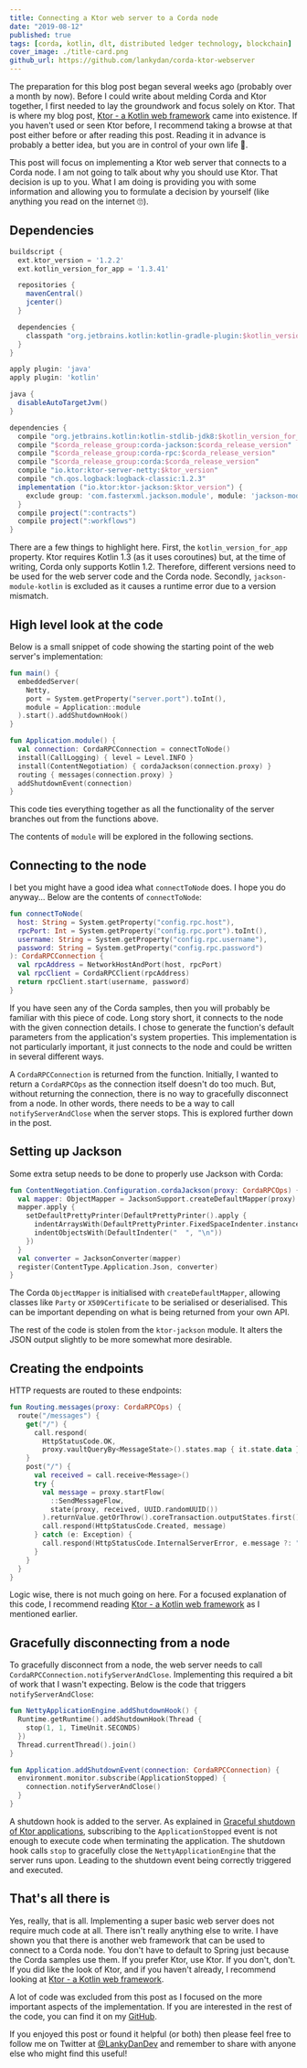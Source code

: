 ```yaml
---
title: Connecting a Ktor web server to a Corda node
date: "2019-08-12"
published: true
tags: [corda, kotlin, dlt, distributed ledger technology, blockchain]
cover_image: ./title-card.png
github_url: https://github.com/lankydan/corda-ktor-webserver
---
```


The preparation for this blog post began several weeks ago (probably over a month by now). Before I could write about melding Corda and Ktor together, I first needed to lay the groundwork and focus solely on Ktor. That is where my blog post, [Ktor - a Kotlin web framework](https://lankydan.dev/ktor-a-kotlin-web-framework) came into existence. If you haven't used or seen Ktor before, I recommend taking a browse at that post either before or after reading this post. Reading it in advance is probably a better idea, but you are in control of your own life 🤷.

This post will focus on implementing a Ktor web server that connects to a Corda node. I am not going to talk about why you should use Ktor. That decision is up to you. What I am doing is providing you with some information and allowing you to formulate a decision by yourself (like anything you read on the internet 🙄).

## Dependencies

```groovy
buildscript {
  ext.ktor_version = '1.2.2'
  ext.kotlin_version_for_app = '1.3.41'

  repositories {
    mavenCentral()
    jcenter()
  }

  dependencies {
    classpath "org.jetbrains.kotlin:kotlin-gradle-plugin:$kotlin_version_for_app"
  }
}

apply plugin: 'java'
apply plugin: 'kotlin'

java {
  disableAutoTargetJvm()
}

dependencies {
  compile "org.jetbrains.kotlin:kotlin-stdlib-jdk8:$kotlin_version_for_app"
  compile "$corda_release_group:corda-jackson:$corda_release_version"
  compile "$corda_release_group:corda-rpc:$corda_release_version"
  compile "$corda_release_group:corda:$corda_release_version"
  compile "io.ktor:ktor-server-netty:$ktor_version"
  compile "ch.qos.logback:logback-classic:1.2.3"
  implementation ("io.ktor:ktor-jackson:$ktor_version") {
    exclude group: 'com.fasterxml.jackson.module', module: 'jackson-module-kotlin'
  }
  compile project(":contracts")
  compile project(":workflows")
}
```

There are a few things to highlight here. First, the `kotlin_version_for_app` property. Ktor requires Kotlin 1.3 (as it uses coroutines) but, at the time of writing, Corda only supports Kotlin 1.2. Therefore, different versions need to be used for the web server code and the Corda node. Secondly, `jackson-module-kotlin` is excluded as it causes a runtime error due to a version mismatch.

## High level look at the code

Below is a small snippet of code showing the starting point of the web server's implementation:

```kotlin
fun main() {
  embeddedServer(
    Netty,
    port = System.getProperty("server.port").toInt(),
    module = Application::module
  ).start().addShutdownHook()
}

fun Application.module() {
  val connection: CordaRPCConnection = connectToNode()
  install(CallLogging) { level = Level.INFO }
  install(ContentNegotiation) { cordaJackson(connection.proxy) }
  routing { messages(connection.proxy) }
  addShutdownEvent(connection)
}
```

This code ties everything together as all the functionality of the server branches out from the functions above.

The contents of `module` will be explored in the following sections.

## Connecting to the node

I bet you might have a good idea what `connectToNode` does. I hope you do anyway... Below are the contents of `connectToNode`:

```kotlin
fun connectToNode(
  host: String = System.getProperty("config.rpc.host"),
  rpcPort: Int = System.getProperty("config.rpc.port").toInt(),
  username: String = System.getProperty("config.rpc.username"),
  password: String = System.getProperty("config.rpc.password")
): CordaRPCConnection {
  val rpcAddress = NetworkHostAndPort(host, rpcPort)
  val rpcClient = CordaRPCClient(rpcAddress)
  return rpcClient.start(username, password)
}
```

If you have seen any of the Corda samples, then you will probably be familiar with this piece of code. Long story short, it connects to the node with the given connection details. I chose to generate the function's default parameters from the application's system properties. This implementation is not particularly important, it just connects to the node and could be written in several different ways.

A `CordaRPCConnection` is returned from the function. Initially, I wanted to return a `CordaRPCOps` as the connection itself doesn't do too much. But, without returning the connection, there is no way to gracefully disconnect from a node. In other words, there needs to be a way to call `notifyServerAndClose` when the server stops. This is explored further down in the post.

## Setting up Jackson

Some extra setup needs to be done to properly use Jackson with Corda:

```kotlin
fun ContentNegotiation.Configuration.cordaJackson(proxy: CordaRPCOps) {
  val mapper: ObjectMapper = JacksonSupport.createDefaultMapper(proxy)
  mapper.apply {
    setDefaultPrettyPrinter(DefaultPrettyPrinter().apply {
      indentArraysWith(DefaultPrettyPrinter.FixedSpaceIndenter.instance)
      indentObjectsWith(DefaultIndenter("  ", "\n"))
    })
  }
  val converter = JacksonConverter(mapper)
  register(ContentType.Application.Json, converter)
}
```

The Corda `ObjectMapper` is initialised with `createDefaultMapper`, allowing classes like `Party` or `X509Certificate` to be serialised or deserialised. This can be important depending on what is being returned from your own API.

The rest of the code is stolen from the `ktor-jackson` module. It alters the JSON output slightly to be more somewhat more desirable.

## Creating the endpoints

HTTP requests are routed to these endpoints:

```kotlin
fun Routing.messages(proxy: CordaRPCOps) {
  route("/messages") {
    get("/") {
      call.respond(
        HttpStatusCode.OK,
        proxy.vaultQueryBy<MessageState>().states.map { it.state.data })
    }
    post("/") {
      val received = call.receive<Message>()
      try {
        val message = proxy.startFlow(
          ::SendMessageFlow,
          state(proxy, received, UUID.randomUUID())
        ).returnValue.getOrThrow().coreTransaction.outputStates.first() as MessageState
        call.respond(HttpStatusCode.Created, message)
      } catch (e: Exception) {
        call.respond(HttpStatusCode.InternalServerError, e.message ?: "Something went wrong")
      }
    }
  }
}
```

Logic wise, there is not much going on here. For a focused explanation of this code, I recommend reading [Ktor - a Kotlin web framework](https://lankydan.dev/ktor-a-kotlin-web-framework) as I mentioned earlier.

## Gracefully disconnecting from a node

To gracefully disconnect from a node, the web server needs to call `CordaRPCConnection.notifyServerAndClose`. Implementing this required a bit of work that I wasn't expecting. Below is the code that triggers `notifyServerAndClose`:

```kotlin
fun NettyApplicationEngine.addShutdownHook() {
  Runtime.getRuntime().addShutdownHook(Thread {
    stop(1, 1, TimeUnit.SECONDS)
  })
  Thread.currentThread().join()
}

fun Application.addShutdownEvent(connection: CordaRPCConnection) {
  environment.monitor.subscribe(ApplicationStopped) {
    connection.notifyServerAndClose()
  }
}
```

A shutdown hook is added to the server. As explained in [Graceful shutdown of Ktor applications](https://dev.to/viniciusccarvalho/graceful-shutdown-of-ktor-applications-1h53), subscribing to the `ApplicationStopped` event is not enough to execute code when terminating the application. The shutdown hook calls `stop` to gracefully close the `NettyApplicationEngine` that the server runs upon. Leading to the shutdown event being correctly triggered and executed.

## That's all there is

Yes, really, that is all. Implementing a super basic web server does not require much code at all. There isn't really anything else to write. I have shown you that there is another web framework that can be used to connect to a Corda node. You don't have to default to Spring just because the Corda samples use them. If you prefer Ktor, use Ktor. If you don't, don't. If you did like the look of Ktor, and if you haven't already, I recommend looking at [Ktor - a Kotlin web framework](https://lankydan.dev/ktor-a-kotlin-web-framework).

A lot of code was excluded from this post as I focused on the more important aspects of the implementation. If you are interested in the rest of the code, you can find it on my [GitHub](https://github.com/lankydan/corda-ktor-webserver).

If you enjoyed this post or found it helpful (or both) then please feel free to follow me on Twitter at [@LankyDanDev](https://twitter.com/LankyDanDev) and remember to share with anyone else who might find this useful!

